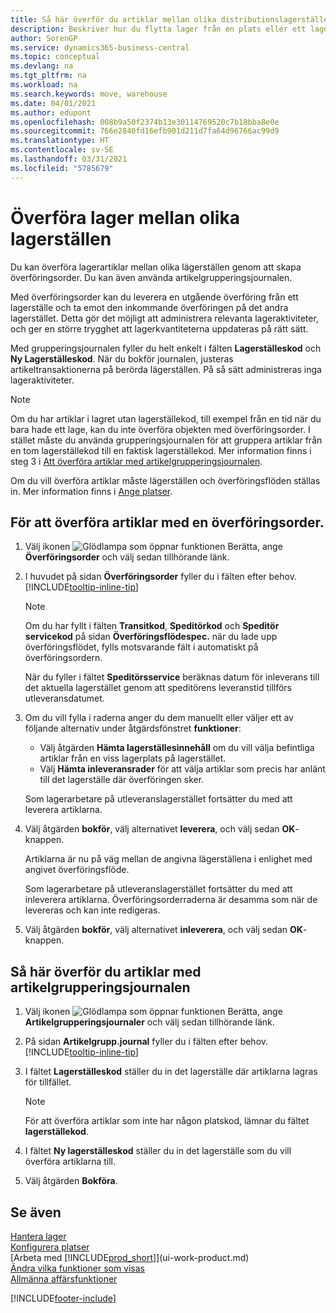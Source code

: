 ```yaml
---
title: Så här överför du artiklar mellan olika distributionslagerställen | Microsoft Docs
description: Beskriver hur du flytta lager från en plats eller ett lagerställe till en annan med grupperingsjournalen eller med överföringsorder.
author: SorenGP
ms.service: dynamics365-business-central
ms.topic: conceptual
ms.devlang: na
ms.tgt_pltfrm: na
ms.workload: na
ms.search.keywords: move, warehouse
ms.date: 04/01/2021
ms.author: edupont
ms.openlocfilehash: 008b9a50f2374b13e30114769520c7b18bba8e0e
ms.sourcegitcommit: 766e2840fd16efb901d211d7fa64d96766ac99d9
ms.translationtype: HT
ms.contentlocale: sv-SE
ms.lasthandoff: 03/31/2021
ms.locfileid: "5785679"
---
```

# <a name="transfer-inventory-between-locations"></a>Överföra lager mellan olika lagerställen
Du kan överföra lagerartiklar mellan olika lägerställen genom att skapa överföringsorder. Du kan även använda artikelgrupperingsjournalen.

Med överföringsorder kan du leverera en utgående överföring från ett lagerställe och ta emot den inkommande överföringen på det andra lagerstället. Detta gör det möjligt att administrera relevanta lageraktiviteter, och ger en större trygghet att lagerkvantiteterna uppdateras på rätt sätt.

Med grupperingsjournalen fyller du helt enkelt i fälten **Lagerställeskod** och **Ny Lagerställeskod**. När du bokför journalen, justeras artikeltransaktionerna på berörda lägerställen. På så sätt administreras inga lageraktiviteter.

> [!NOTE]  
>   Om du har artiklar i lagret utan lagerställekod, till exempel från en tid när du bara hade ett lage, kan du inte överföra objekten med överföringsorder. I stället måste du använda grupperingsjournalen för att gruppera artiklar från en tom lagerställekod till en faktisk lagerställekod.  Mer information finns i steg 3 i [Att överföra artiklar med artikelgrupperingsjournalen](inventory-how-transfer-between-locations.md#to-transfer-items-with-the-item-reclassification-journal).

Om du vill överföra artiklar måste lägerställen och överföringsflöden ställas in. Mer information finns i [Ange platser](inventory-how-setup-locations.md).

## <a name="to-transfer-items-with-a-transfer-order"></a>För att överföra artiklar med en överföringsorder.
1. Välj ikonen ![Glödlampa som öppnar funktionen Berätta](media/ui-search/search_small.png "Berätta vad du vill göra"), ange **Överföringsorder** och välj sedan tillhörande länk.
2. I huvudet på sidan **Överföringsorder** fyller du i fälten efter behov. [!INCLUDE[tooltip-inline-tip](includes/tooltip-inline-tip_md.md)]

    > [!NOTE]  
    >   Om du har fyllt i fälten **Transitkod**, **Speditörkod** och **Speditör servicekod** på sidan **Överföringsflödespec.** när du lade upp överföringsflödet, fylls motsvarande fält i automatiskt på överföringsordern.

    När du fyller i fältet **Speditörsservice** beräknas datum för inleverans till det aktuella lagerstället genom att speditörens leveranstid tillförs utleveransdatumet.

3. Om du vill fylla i raderna anger du dem manuellt eller väljer ett av följande alternativ under åtgärdsfönstret **funktioner**:
    - Välj åtgärden **Hämta lagerställesinnehåll** om du vill välja befintliga artiklar från en viss lagerplats på lagerstället.
    - Välj **Hämta inleveransrader** för att välja artiklar som precis har anlänt till det lagerställe där överföringen sker.   

    Som lagerarbetare på utleveranslagerstället fortsätter du med att leverera artiklarna.
4. Välj åtgärden **bokför**, välj alternativet **leverera**, och välj sedan **OK**-knappen.

    Artiklarna är nu på väg mellan de angivna lägerställena i enlighet med angivet överföringsflöde.

    Som lagerarbetare på utleveranslagerstället fortsätter du med att inleverera artiklarna. Överföringsorderraderna är desamma som när de levereras och kan inte redigeras.
5. Välj åtgärden **bokför**, välj alternativet **inleverera**, och välj sedan **OK**-knappen.

## <a name="to-transfer-items-with-the-item-reclassification-journal"></a>Så här överför du artiklar med artikelgrupperingsjournalen
1. Välj ikonen ![Glödlampa som öppnar funktionen Berätta](media/ui-search/search_small.png "Berätta vad du vill göra"), ange **Artikelgrupperingsjournaler** och välj sedan tillhörande länk.
2. På sidan **Artikelgrupp.journal** fyller du i fälten efter behov. [!INCLUDE[tooltip-inline-tip](includes/tooltip-inline-tip_md.md)]
3. I fältet **Lagerställeskod** ställer du in det lagerställe där artiklarna lagras för tillfället.

    > [!NOTE]  
    >   För att överföra artiklar som inte har någon platskod, lämnar du fältet **lagerställekod**.
4. I fältet **Ny lagerställeskod** ställer du in det lagerställe som du vill överföra artiklarna till.
5. Välj åtgärden **Bokföra**.

## <a name="see-also"></a>Se även
[Hantera lager](inventory-manage-inventory.md)  
[Konfigurera platser](inventory-how-setup-locations.md)  
[Arbeta med [!INCLUDE[prod_short](includes/prod_short.md)]](ui-work-product.md)  
[Ändra vilka funktioner som visas](ui-experiences.md)  
[Allmänna affärsfunktioner](ui-across-business-areas.md)


[!INCLUDE[footer-include](includes/footer-banner.md)]